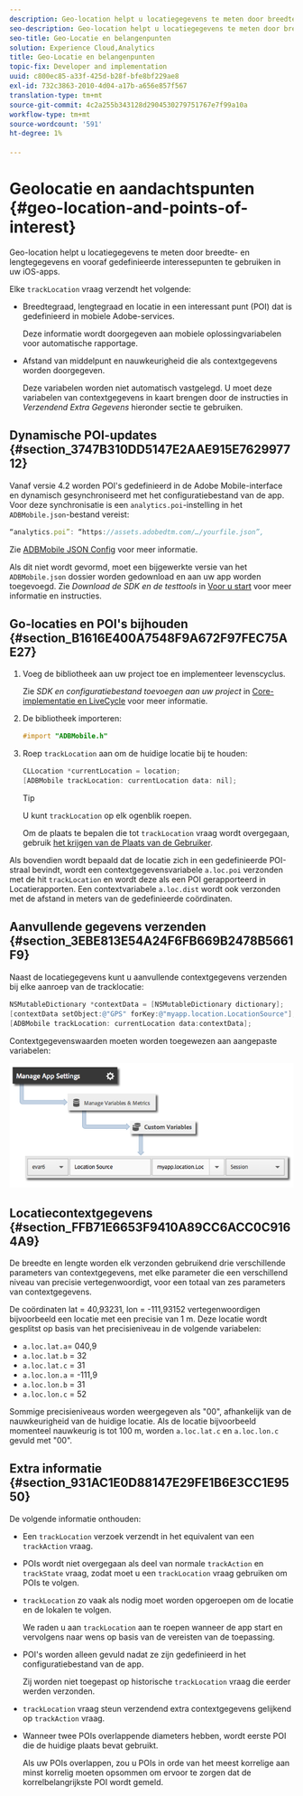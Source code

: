 ```yaml
---
description: Geo-location helpt u locatiegegevens te meten door breedte- en lengtegegevens en vooraf gedefinieerde interessepunten te gebruiken in uw iOS-apps.
seo-description: Geo-location helpt u locatiegegevens te meten door breedte- en lengtegegevens en vooraf gedefinieerde interessepunten te gebruiken in uw iOS-apps.
seo-title: Geo-Locatie en belangenpunten
solution: Experience Cloud,Analytics
title: Geo-Locatie en belangenpunten
topic-fix: Developer and implementation
uuid: c800ec85-a33f-425d-b28f-bfe8bf229ae8
exl-id: 732c3863-2010-4d04-a17b-a656e857f567
translation-type: tm+mt
source-git-commit: 4c2a255b343128d2904530279751767e7f99a10a
workflow-type: tm+mt
source-wordcount: '591'
ht-degree: 1%

---
```


# Geolocatie en aandachtspunten {#geo-location-and-points-of-interest}

Geo-location helpt u locatiegegevens te meten door breedte- en lengtegegevens en vooraf gedefinieerde interessepunten te gebruiken in uw iOS-apps.

Elke `trackLocation` vraag verzendt het volgende:

* Breedtegraad, lengtegraad en locatie in een interessant punt (POI) dat is gedefinieerd in mobiele Adobe-services.

   Deze informatie wordt doorgegeven aan mobiele oplossingvariabelen voor automatische rapportage.

* Afstand van middelpunt en nauwkeurigheid die als contextgegevens worden doorgegeven.

   Deze variabelen worden niet automatisch vastgelegd. U moet deze variabelen van contextgegevens in kaart brengen door de instructies in *Verzendend Extra Gegevens* hieronder sectie te gebruiken.

## Dynamische POI-updates {#section_3747B310DD5147E2AAE915E762997712}

Vanaf versie 4.2 worden POI&#39;s gedefinieerd in de Adobe Mobile-interface en dynamisch gesynchroniseerd met het configuratiebestand van de app. Voor deze synchronisatie is een `analytics.poi`-instelling in het `ADBMobile.json`-bestand vereist:

```js
“analytics.poi”: “https://assets.adobedtm.com/…/yourfile.json”,
```

Zie [ADBMobile JSON Config](/help/ios/configuration/json-config/json-config.md) voor meer informatie.

Als dit niet wordt gevormd, moet een bijgewerkte versie van het `ADBMobile.json` dossier worden gedownload en aan uw app worden toegevoegd. Zie *Download de SDK en de testtools* in [Voor u start](/help/ios/getting-started/requirements.md) voor meer informatie en instructies.

## Go-locaties en POI&#39;s bijhouden {#section_B1616E400A7548F9A672F97FEC75AE27}

1. Voeg de bibliotheek aan uw project toe en implementeer levenscyclus.

   Zie *SDK en configuratiebestand toevoegen aan uw project* in [Core-implementatie en LiveCycle](/help/ios/getting-started/dev-qs.md) voor meer informatie.
1. De bibliotheek importeren:

   ```objective-c
   #import "ADBMobile.h"
   ```

1. Roep `trackLocation` aan om de huidige locatie bij te houden:

   ```objective-c
   CLLocation *currentLocation = location; 
   [ADBMobile trackLocation: currentLocation data: nil]; 
   ```

   >[!TIP]
   >
   >U kunt `trackLocation` op elk ogenblik roepen.

   Om de plaats te bepalen die tot `trackLocation` vraag wordt overgegaan, gebruik [het krijgen van de Plaats van de Gebruiker](https://developer.apple.com/Library/ios/documentation/UserExperience/Conceptual/LocationAwarenessPG/CoreLocation/CoreLocation.html).

Als bovendien wordt bepaald dat de locatie zich in een gedefinieerde POI-straal bevindt, wordt een contextgegevensvariabele `a.loc.poi` verzonden met de hit `trackLocation` en wordt deze als een POI gerapporteerd in Locatierapporten. Een contextvariabele `a.loc.dist` wordt ook verzonden met de afstand in meters van de gedefinieerde coördinaten.

## Aanvullende gegevens verzenden {#section_3EBE813E54A24F6FB669B2478B5661F9}

Naast de locatiegegevens kunt u aanvullende contextgegevens verzenden bij elke aanroep van de tracklocatie:

```objective-c
NSMutableDictionary *contextData = [NSMutableDictionary dictionary]; 
[contextData setObject:@"GPS" forKey:@"myapp.location.LocationSource"]; 
[ADBMobile trackLocation: currentLocation data:contextData];
```

Contextgegevenswaarden moeten worden toegewezen aan aangepaste variabelen:

![](assets/map-location-context-data.png)

## Locatiecontextgegevens {#section_FFB71E6653F9410A89CC6ACC0C9164A9}

De breedte en lengte worden elk verzonden gebruikend drie verschillende parameters van contextgegevens, met elke parameter die een verschillend niveau van precisie vertegenwoordigt, voor een totaal van zes parameters van contextgegevens.

De coördinaten lat = 40,93231, lon = -111,93152 vertegenwoordigen bijvoorbeeld een locatie met een precisie van 1 m. Deze locatie wordt gesplitst op basis van het precisieniveau in de volgende variabelen:

* `a.loc.lat.a`= 040,9
* `a.loc.lat.b` = 32
* `a.loc.lat.c` = 31
* `a.loc.lon.a` = -111,9
* `a.loc.lon.b` = 31
* `a.loc.lon.c` = 52

Sommige precisieniveaus worden weergegeven als &quot;00&quot;, afhankelijk van de nauwkeurigheid van de huidige locatie. Als de locatie bijvoorbeeld momenteel nauwkeurig is tot 100 m, worden `a.loc.lat.c` en `a.loc.lon.c` gevuld met &quot;00&quot;.

## Extra informatie {#section_931AC1E0D88147E29FE1B6E3CC1E9550}

De volgende informatie onthouden:

* Een `trackLocation` verzoek verzendt in het equivalent van een `trackAction` vraag.

* POIs wordt niet overgegaan als deel van normale `trackAction` en `trackState` vraag, zodat moet u een `trackLocation` vraag gebruiken om POIs te volgen.

* `trackLocation` zo vaak als nodig moet worden opgeroepen om de locatie en de lokalen te volgen.

   We raden u aan `trackLocation` aan te roepen wanneer de app start en vervolgens naar wens op basis van de vereisten van de toepassing.

* POI&#39;s worden alleen gevuld nadat ze zijn gedefinieerd in het configuratiebestand van de app.

   Zij worden niet toegepast op historische `trackLocation` vraag die eerder werden verzonden.
* `trackLocation` vraag steun verzendend extra contextgegevens gelijkend op  `trackAction` vraag.

* Wanneer twee POIs overlappende diameters hebben, wordt eerste POI die de huidige plaats bevat gebruikt.

   Als uw POIs overlappen, zou u POIs in orde van het meest korrelige aan minst korrelig moeten opsommen om ervoor te zorgen dat de korrelbelangrijkste POI wordt gemeld.
